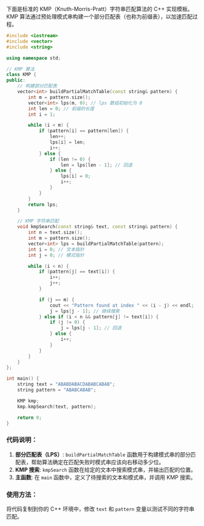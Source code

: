下面是标准的 KMP（Knuth-Morris-Pratt）字符串匹配算法的 C++ 实现模板。KMP 算法通过预处理模式串构建一个部分匹配表（也称为前缀表），以加速匹配过程。

```cpp
#include <iostream>
#include <vector>
#include <string>

using namespace std;

// KMP 算法
class KMP {
public:
    // 构建部分匹配表
    vector<int> buildPartialMatchTable(const string& pattern) {
        int m = pattern.size();
        vector<int> lps(m, 0); // lps 数组初始化为 0
        int len = 0; // 前缀的长度
        int i = 1;

        while (i < m) {
            if (pattern[i] == pattern[len]) {
                len++;
                lps[i] = len;
                i++;
            } else {
                if (len != 0) {
                    len = lps[len - 1]; // 回退
                } else {
                    lps[i] = 0;
                    i++;
                }
            }
        }
        return lps;
    }

    // KMP 字符串匹配
    void kmpSearch(const string& text, const string& pattern) {
        int n = text.size();
        int m = pattern.size();
        vector<int> lps = buildPartialMatchTable(pattern);
        int i = 0; // 文本指针
        int j = 0; // 模式指针

        while (i < n) {
            if (pattern[j] == text[i]) {
                i++;
                j++;
            }

            if (j == m) {
                cout << "Pattern found at index " << (i - j) << endl;
                j = lps[j - 1]; // 继续搜索
            } else if (i < n && pattern[j] != text[i]) {
                if (j != 0) {
                    j = lps[j - 1]; // 回退
                } else {
                    i++;
                }
            }
        }
    }
};

int main() {
    string text = "ABABDABACDABABCABAB";
    string pattern = "ABABCABAB";

    KMP kmp;
    kmp.kmpSearch(text, pattern);

    return 0;
}
```

### 代码说明：
1. **部分匹配表（LPS）**: `buildPartialMatchTable` 函数用于构建模式串的部分匹配表，帮助算法确定在匹配失败时模式串应该向右移动多少位。
2. **KMP 搜索**: `kmpSearch` 函数在给定的文本中搜索模式串，并输出匹配的位置。
3. **主函数**: 在 `main` 函数中，定义了待搜索的文本和模式串，并调用 KMP 搜索。

### 使用方法：
将代码复制到你的 C++ 环境中，修改 `text` 和 `pattern` 变量以测试不同的字符串匹配。